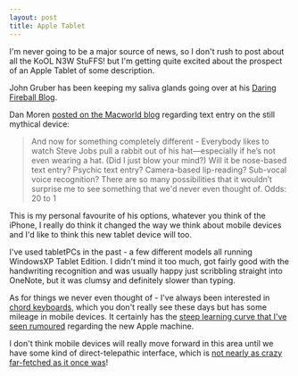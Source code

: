 ```yaml
---
layout: post
title: Apple Tablet
---
```


I'm never going to be a major source of news, so I don't rush to post about all the KoOL N3W StuFFS! but I'm getting quite excited about the prospect of an Apple Tablet of some description.

John Gruber has been keeping my saliva glands going over at his [Daring Fireball Blog][DF].

Dan Moren [posted on the Macworld blog][MAC] regarding text entry on the still mythical device:

> And now for something completely different - Everybody 
> likes to watch Steve Jobs pull a rabbit out of his 
> hat—especially if he’s not even wearing a hat. (Did I 
> just blow your mind?) Will it be nose-based text entry? 
> Psychic text entry? Camera-based lip-reading? Sub-vocal 
> voice recognition? There are so many possibilities that 
> it wouldn’t surprise me to see something that we'd never 
> even thought of. Odds: 20 to 1

This is my personal favourite of his options, whatever you think of the iPhone, I really do think it changed the way we think about mobile devices and I'd like to think this new tablet device will too.

I've used tabletPCs in the past - a few different models all running WindowsXP Tablet Edition. I didn't mind it too much, got fairly good with the handwriting recognition and was usually happy just scribbling straight into OneNote, but it was clumsy and definitely slower than typing.

As for things we never even thought of - I've always been interested in [chord keyboards][WIKI], which you don't really see these days but has some mileage in mobile devices. It certainly has the [steep learning curve that I've seen rumoured][ARS] regarding the new Apple machine.

I don't think mobile devices will really move forward in this area until we have some kind of direct-telepathic interface, which is [not nearly as crazy far-fetched as it once was][NEURO]!

[DF]: http://daringfireball.net/
[MAC]: http://www.macworld.com/article/145609/2010/01/tablet_text_entry.html
[WIKI]: http://en.wikipedia.org/wiki/Chorded_keyboard
[ARS]: http://arst.ch/c2o
[NEURO]: http://www.neurosky.com/